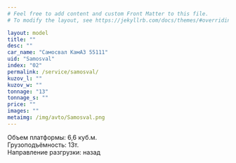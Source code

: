 ```yaml
---
# Feel free to add content and custom Front Matter to this file.
# To modify the layout, see https://jekyllrb.com/docs/themes/#overriding-theme-defaults

layout: model
title: ""
desc: ""
car_name: "Самосвал КамАЗ 55111"
uid: "Samosval"
index: "02"
permalink: /service/samosval/
kuzov_l: ""
kuzov_w: ""
tonnage: "13"
tonnage_s: ""
price: ""
images: ""
metaimg: /img/avto/Samosval.png
---
```


Объем платформы: 6,6 куб.м.  
Грузоподъёмность: 13т.  
Направление разгрузки: назад  